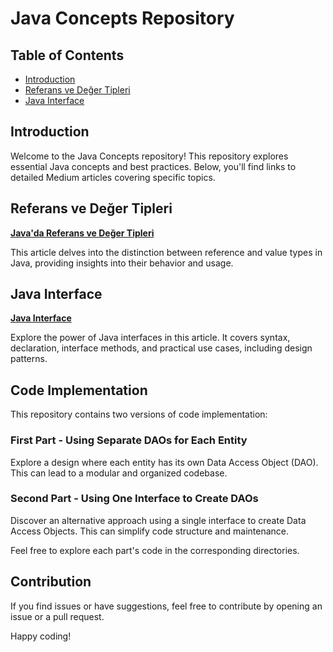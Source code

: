 # Java Concepts Repository

## Table of Contents

- [Introduction](#introduction)
- [Referans ve Değer Tipleri](#referans-ve-değer-tipleri)
- [Java Interface](#java-interface)

## Introduction

Welcome to the Java Concepts repository! This repository explores essential Java concepts and best practices. Below, you'll find links to detailed Medium articles covering specific topics.

## Referans ve Değer Tipleri

**[Java'da Referans ve Değer Tipleri](https://medium.com/@ahmet_yigit_02/javada-referans-ve-de%C4%9Fer-tipleri-is-that-pointer-a369b409c733)**

This article delves into the distinction between reference and value types in Java, providing insights into their behavior and usage.

## Java Interface

**[Java Interface](https://medium.com/@ahmet_yigit_02/java-interface-634ca9f5d79e)**

Explore the power of Java interfaces in this article. It covers syntax, declaration, interface methods, and practical use cases, including design patterns.

## Code Implementation

This repository contains two versions of code implementation:

### First Part - Using Separate DAOs for Each Entity

Explore a design where each entity has its own Data Access Object (DAO). This can lead to a modular and organized codebase.

### Second Part - Using One Interface to Create DAOs

Discover an alternative approach using a single interface to create Data Access Objects. This can simplify code structure and maintenance.

Feel free to explore each part's code in the corresponding directories.

## Contribution

If you find issues or have suggestions, feel free to contribute by opening an issue or a pull request.

Happy coding!

